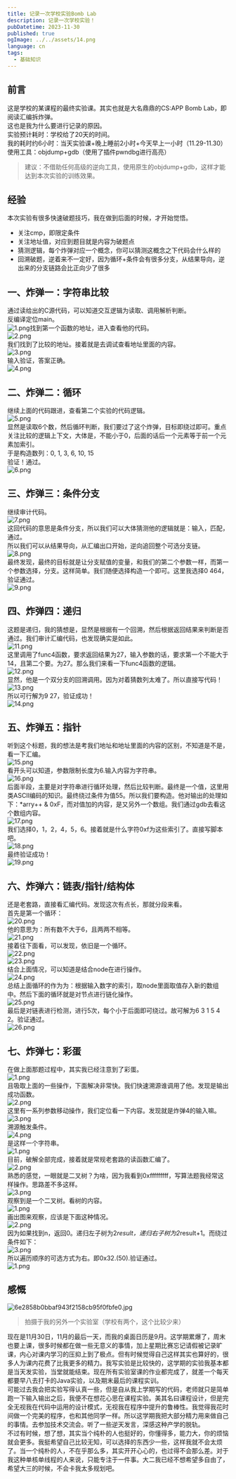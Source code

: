 ```yaml
---
title: 记录一次学校实验Bomb Lab
description: 记录一次学校实验！
pubDatetime: 2023-11-30
published: true
ogImage: ../../assets/14.png
language: cn
tags:
  - 基础知识
---
```


## 前言

这是学校的某课程的最终实验课。其实也就是大名鼎鼎的CS:APP Bomb Lab，即阅读汇编拆炸弹。<br />这也是我为什么要进行记录的原因。<br />实验预计耗时：学校给了20天的时间。<br />我的耗时约6小时：当天实验课+晚上睡前2小时+今天早上一小时（11.29-11.30）<br />使用工具：objdump+gdb（使用了插件pwndbg进行高亮）

> 建议：不借助任何高级的逆向工具，使用原生的objdump+gdb，这样才能达到本次实验的训练效果。

## 经验

本次实验有很多快速破题技巧，我在做到后面的时候，才开始觉悟。

- 关注cmp，即限定条件
- 关注地址值，对应到题目就是内容为破题点
- 猜测逻辑，每个炸弹对应一个概念，你可以猜测这概念之下代码会什么样的
- 回溯破题，逆着来不一定好，因为循环+条件会有很多分支，从结果导向，逆出来的分支链路会比正向少了很多

## 一、炸弹一：字符串比较

通过读给出的C源代码，可以知道交互逻辑为读取、调用解析判断。<br />反编译定位main。<br />![1.png](https://cdn.nlark.com/yuque/0/2023/png/29466846/1701319957440-355fe92d-8840-48c7-a2ac-0806a27062c0.png#averageHue=%2310151c&clientId=uf59f7bee-e2cf-4&from=paste&height=521&id=ud0b44ace&originHeight=782&originWidth=1432&originalType=binary&ratio=1.5&rotation=0&showTitle=false&size=166554&status=done&style=none&taskId=u96c64bf1-59da-4255-acff-c2305fdeea6&title=&width=954.6666666666666)找到第一个函数的地址，进入查看他的代码。<br />![2.png](https://cdn.nlark.com/yuque/0/2023/png/29466846/1701320022401-f20ac823-7d1a-4c67-83f2-892e7bc4d2b3.png#averageHue=%23131a22&clientId=uf59f7bee-e2cf-4&from=paste&height=126&id=ua5bb25a7&originHeight=189&originWidth=698&originalType=binary&ratio=1.5&rotation=0&showTitle=false&size=32816&status=done&style=none&taskId=u02659618-dafb-4b96-ae2b-c06fa3cefa4&title=&width=465.3333333333333)<br />我们找到了比较的地址。接着就是去调试查看地址里面的内容。<br />![3.png](https://cdn.nlark.com/yuque/0/2023/png/29466846/1701320048432-4f05d329-7e3d-48b3-a1ef-6718be5dca88.png#averageHue=%2305090d&clientId=uf59f7bee-e2cf-4&from=paste&height=69&id=u12961cdb&originHeight=103&originWidth=605&originalType=binary&ratio=1.5&rotation=0&showTitle=false&size=22383&status=done&style=none&taskId=ucab003ee-4ae6-457b-918e-1b9d983659c&title=&width=403.3333333333333)<br />输入验证，答案正确。<br />![4.png](https://cdn.nlark.com/yuque/0/2023/png/29466846/1701320091647-2023f68e-c5ca-479f-b5c3-2cf4e755e309.png#averageHue=%23060a0e&clientId=uf59f7bee-e2cf-4&from=paste&height=92&id=ua4c11fa5&originHeight=138&originWidth=514&originalType=binary&ratio=1.5&rotation=0&showTitle=false&size=27914&status=done&style=none&taskId=ue2be2557-3fe6-4bf5-a91d-84f50650437&title=&width=342.6666666666667)

## 二、炸弹二：循环

继续上面的代码跟进，查看第二个实验的代码逻辑。<br />![5.png](https://cdn.nlark.com/yuque/0/2023/png/29466846/1701320147180-e37b867f-7ca8-43e9-9934-a3195ea3c07b.png#averageHue=%23121821&clientId=uf59f7bee-e2cf-4&from=paste&height=445&id=u98d26287&originHeight=667&originWidth=752&originalType=binary&ratio=1.5&rotation=0&showTitle=false&size=116797&status=done&style=none&taskId=ueece8f48-7caf-44c7-aa6b-03ceba4b1b8&title=&width=501.3333333333333)<br />显然是读取6个数，然后循环判断，我们要过了这个炸弹，目标即绕过即可。重点关注比较的逻辑上下文，大体是，不能小于0，后面的话后一个元素等于前一个元素加索引。<br />于是构造数列：0, 1, 3, 6, 10, 15<br />验证！通过。<br />![6.png](https://cdn.nlark.com/yuque/0/2023/png/29466846/1701320154374-3541abcd-72e0-4762-bdf2-2c720eb7d2a2.png#averageHue=%23070b10&clientId=uf59f7bee-e2cf-4&from=paste&height=92&id=u1e9a245d&originHeight=138&originWidth=574&originalType=binary&ratio=1.5&rotation=0&showTitle=false&size=33410&status=done&style=none&taskId=ube7dd2c8-571a-47f5-a2d5-31c68cc0241&title=&width=382.6666666666667)

## 三、炸弹三：条件分支

继续审计代码。<br />![7.png](https://cdn.nlark.com/yuque/0/2023/png/29466846/1701320204363-5b6ccdd0-5ffa-4afa-bb5a-7cd2836e7861.png#averageHue=%23121921&clientId=uf59f7bee-e2cf-4&from=paste&height=504&id=u4ac44cc3&originHeight=756&originWidth=594&originalType=binary&ratio=1.5&rotation=0&showTitle=false&size=92015&status=done&style=none&taskId=u30c1fdf9-070f-4ac8-a61c-742be23efa6&title=&width=396)<br />这回代码的意思是条件分支，所以我们可以大体猜测他的逻辑就是：输入，匹配，通过。<br />所以我们可以从结果导向，从汇编出口开始，逆向追回整个可选分支链。<br />![8.png](https://cdn.nlark.com/yuque/0/2023/png/29466846/1701320211065-87063cf9-1e20-457f-a8b4-c3603dddd010.png#averageHue=%23131b25&clientId=uf59f7bee-e2cf-4&from=paste&height=66&id=u9ea8dad7&originHeight=99&originWidth=575&originalType=binary&ratio=1.5&rotation=0&showTitle=false&size=15019&status=done&style=none&taskId=uc0e4a5db-f338-4227-9bbb-5ecbceb2602&title=&width=383.3333333333333)<br />最终发现，最终的目标就是让分支赋值的变量，和我们的第二个参数一样，而第一个参数选择，分支。这样简单。我们随便选择构造一个即可。这里我选择0 464，验证通过。<br />![9.png](https://cdn.nlark.com/yuque/0/2023/png/29466846/1701320235140-f820b99f-8035-42ad-a662-6feb6d5331e0.png#averageHue=%23454241&clientId=uf59f7bee-e2cf-4&from=paste&height=137&id=uc47d97ae&originHeight=206&originWidth=698&originalType=binary&ratio=1.5&rotation=0&showTitle=false&size=27587&status=done&style=none&taskId=u29dea587-10bd-4fbd-8b39-083b63cef72&title=&width=465.3333333333333)

## 四、炸弹四：递归

这题是递归，我的猜想是，显然是根据有一个回溯，然后根据返回结果来判断是否通过。我们审计汇编代码，也发现确实是如此。<br />![11.png](https://cdn.nlark.com/yuque/0/2023/png/29466846/1701320289704-216b9521-b5ac-4863-afe0-8cad5728a2c7.png#averageHue=%23131920&clientId=uf59f7bee-e2cf-4&from=paste&height=607&id=u270181cb&originHeight=911&originWidth=1078&originalType=binary&ratio=1.5&rotation=0&showTitle=false&size=138957&status=done&style=none&taskId=u02d1486b-d473-41a5-9b6a-5c950bf0dc1&title=&width=718.6666666666666)<br />这里调用了func4函数，要求返回结果为27，输入参数的话，要求第一个不能大于14，且第二个要。为27。那么我们来看一下func4函数的逻辑。<br />![12.png](https://cdn.nlark.com/yuque/0/2023/png/29466846/1701320312269-17ce0fd6-6d64-46e0-96db-975bc4f89c7f.png#averageHue=%2312171e&clientId=uf59f7bee-e2cf-4&from=paste&height=447&id=ue4e08441&originHeight=671&originWidth=1025&originalType=binary&ratio=1.5&rotation=0&showTitle=false&size=76575&status=done&style=none&taskId=ud19ca0aa-785a-4f1b-80ed-71f229773b6&title=&width=683.3333333333334)<br />显然，他是一个双分支的回溯调用。因为对着猜数列太难了。所以直接写代码！<br />![13.png](https://cdn.nlark.com/yuque/0/2023/png/29466846/1701320316682-cd00dbb3-4904-48b5-8f50-11c746323c12.png#averageHue=%23283a4a&clientId=uf59f7bee-e2cf-4&from=paste&height=1165&id=u97b02f82&originHeight=1748&originWidth=860&originalType=binary&ratio=1.5&rotation=0&showTitle=false&size=160701&status=done&style=none&taskId=ubec858ae-c0d7-4a4d-9e1b-48457a5790b&title=&width=573.3333333333334)<br />所以可行解为9 27，验证成功！<br />![14.png](https://cdn.nlark.com/yuque/0/2023/png/29466846/1701320340936-09febd1e-80e2-4570-92f9-610677999cfd.png#averageHue=%23070a0e&clientId=uf59f7bee-e2cf-4&from=paste&height=183&id=uee1edf35&originHeight=275&originWidth=933&originalType=binary&ratio=1.5&rotation=0&showTitle=false&size=50678&status=done&style=none&taskId=uc2de7695-a098-46e1-a372-35b30183287&title=&width=622)

## 五、炸弹五：指针

听到这个标题，我的想法是考我们地址和地址里面的内容的区别，不知道是不是，看一下汇编。<br />![15.png](https://cdn.nlark.com/yuque/0/2023/png/29466846/1701320395394-f843869f-29ee-450c-9333-1b9958801b6e.png#averageHue=%2312181f&clientId=uf59f7bee-e2cf-4&from=paste&height=409&id=q4Kr0&originHeight=614&originWidth=1159&originalType=binary&ratio=1.5&rotation=0&showTitle=false&size=95226&status=done&style=none&taskId=u8a424ffb-43cf-445d-a077-ee3b310b465&title=&width=772.6666666666666)<br />看开头可以知道，参数限制长度为6.输入内容为字符串。<br />![16.png](https://cdn.nlark.com/yuque/0/2023/png/29466846/1701320407955-eb31f041-5be6-4edb-9821-d1c44223abaf.png#averageHue=%231e3247&clientId=uf59f7bee-e2cf-4&from=paste&height=149&id=u48912e7e&originHeight=223&originWidth=905&originalType=binary&ratio=1.5&rotation=0&showTitle=false&size=30345&status=done&style=none&taskId=u38fb4b61-6a77-4f5c-9e60-5a7c2863fb8&title=&width=603.3333333333334)<br />后面半段，主要是对字符串进行循环处理，然后比较判断。最终是一个值，这里用类ASCII编码的知识。最终绕过条件为值55。所以我们要构造。他对输出的处理如下：\*arry++ & 0xF，而对值加的内容，是又另外一个数组。我们通过gdb去看这个数组内容。<br />![17.png](https://cdn.nlark.com/yuque/0/2023/png/29466846/1701320457304-82acacc2-6bac-4b06-a057-6f7320b0935d.png#averageHue=%23c5ab83&clientId=uf59f7bee-e2cf-4&from=paste&height=95&id=u0e8072e3&originHeight=142&originWidth=876&originalType=binary&ratio=1.5&rotation=0&showTitle=false&size=29569&status=done&style=none&taskId=u250974d3-636c-41b9-9682-1b6d50ab647&title=&width=584)<br />我们选择0，1，2，4，5，6。接着就是什么字符0xf为这些索引了。直接写脚本吧。<br />![18.png](https://cdn.nlark.com/yuque/0/2023/png/29466846/1701320485077-22298fa3-c576-4a33-b68c-ac4ed6eeebf7.png#averageHue=%2303182a&clientId=uf59f7bee-e2cf-4&from=paste&height=452&id=u318ca329&originHeight=678&originWidth=1071&originalType=binary&ratio=1.5&rotation=0&showTitle=false&size=49639&status=done&style=none&taskId=u5d41acac-a5d3-42ca-846e-f5704ab9931&title=&width=714)<br />最终验证成功！<br />![19.png](https://cdn.nlark.com/yuque/0/2023/png/29466846/1701320503879-1550e77a-1f2e-4894-9e36-4cd1313b5634.png#averageHue=%23080b10&clientId=uf59f7bee-e2cf-4&from=paste&height=201&id=ub059dcb0&originHeight=302&originWidth=858&originalType=binary&ratio=1.5&rotation=0&showTitle=false&size=47030&status=done&style=none&taskId=u1def9bc1-cd08-4914-9d8c-c68ffcee7c5&title=&width=572)

## 六、炸弹六：链表/指针/结构体

还是老套路，直接看汇编代码。发现这次有点长，那就分段来看。<br />首先是第一个循环：<br />![20.png](https://cdn.nlark.com/yuque/0/2023/png/29466846/1701320594463-52ec3099-5ea9-4b34-8c6a-942b513c65de.png#averageHue=%23131920&clientId=uf59f7bee-e2cf-4&from=paste&height=424&id=u2343e511&originHeight=636&originWidth=1048&originalType=binary&ratio=1.5&rotation=0&showTitle=false&size=102807&status=done&style=none&taskId=uace68b8b-dbfc-48bb-a841-9165dfcb02a&title=&width=698.6666666666666)<br />他的意思为：所有数不大于6，且两两不相等。<br />![21.png](https://cdn.nlark.com/yuque/0/2023/png/29466846/1701320640703-7bcff695-3fd3-4211-9bd9-49b66e44c067.png#averageHue=%23121820&clientId=uf59f7bee-e2cf-4&from=paste&height=119&id=u6b7b69a9&originHeight=179&originWidth=715&originalType=binary&ratio=1.5&rotation=0&showTitle=false&size=31701&status=done&style=none&taskId=u91926ca5-fd4b-49be-96a0-06bf4079158&title=&width=476.6666666666667)<br />接着往下面看，可以发现，依旧是一个循环。<br />![22.png](https://cdn.nlark.com/yuque/0/2023/png/29466846/1701320653215-5faae443-7ce3-4998-ae87-b7d973655143.png#averageHue=%23070a0f&clientId=uf59f7bee-e2cf-4&from=paste&height=30&id=u9974da3b&originHeight=45&originWidth=393&originalType=binary&ratio=1.5&rotation=0&showTitle=false&size=8400&status=done&style=none&taskId=u8354abb5-c4a1-4803-8a3c-457def5547e&title=&width=262)<br />![23.png](https://cdn.nlark.com/yuque/0/2023/png/29466846/1701320660655-2e26c1a9-c64e-4be9-95f9-4dfc5040b1be.png#averageHue=%23080b11&clientId=uf59f7bee-e2cf-4&from=paste&height=101&id=u5b856090&originHeight=151&originWidth=745&originalType=binary&ratio=1.5&rotation=0&showTitle=false&size=62782&status=done&style=none&taskId=uf8136567-9a05-427d-ad85-eb4d45bfff3&title=&width=496.6666666666667)<br />结合上面情况，可以知道是结合node在进行操作。<br />![24.png](https://cdn.nlark.com/yuque/0/2023/png/29466846/1701320666798-1e5edf07-badd-4c15-85dc-03fb3aac61fe.png#averageHue=%23080c12&clientId=uf59f7bee-e2cf-4&from=paste&height=97&id=u3a4c5b2d&originHeight=146&originWidth=474&originalType=binary&ratio=1.5&rotation=0&showTitle=false&size=25370&status=done&style=none&taskId=uc10c5bc3-0a0f-4053-b513-13381939e27&title=&width=316)<br />总结上面循环的作为为：根据输入数字的索引，取node里面取值存入新的数组中。然后下面的循环就是对节点进行链化操作。<br />![25.png](https://cdn.nlark.com/yuque/0/2023/png/29466846/1701320695531-d270b729-a609-4121-aa8f-9e21bae4ba66.png#averageHue=%23121921&clientId=uf59f7bee-e2cf-4&from=paste&height=152&id=uf9c3bf1e&originHeight=228&originWidth=728&originalType=binary&ratio=1.5&rotation=0&showTitle=false&size=42997&status=done&style=none&taskId=ue47a10e6-2469-4c91-af86-d9f3f51474f&title=&width=485.3333333333333)<br />最后是对链表进行检测，进行5次，每个小于后面即可绕过。故可解为6 3 1 5 4 2。验证通过。<br />![26.png](https://cdn.nlark.com/yuque/0/2023/png/29466846/1701320702192-62daf46f-5e37-473e-8e64-38dec5c6ba2b.png#averageHue=%2305080c&clientId=uf59f7bee-e2cf-4&from=paste&height=136&id=u43a48890&originHeight=204&originWidth=733&originalType=binary&ratio=1.5&rotation=0&showTitle=false&size=29962&status=done&style=none&taskId=ubf74e30f-f475-4e73-adcd-ca7599d40a1&title=&width=488.6666666666667)

## 七、炸弹七：彩蛋

在做上面那题过程中，其实我已经注意到了彩蛋。<br />![1.png](https://cdn.nlark.com/yuque/0/2023/png/29466846/1701320775515-d0e1560e-6d80-4f88-8667-04257c667f74.png#averageHue=%23141a23&clientId=uf59f7bee-e2cf-4&from=paste&height=123&id=u46e0b868&originHeight=184&originWidth=986&originalType=binary&ratio=1.5&rotation=0&showTitle=false&size=25429&status=done&style=none&taskId=ubb61522f-c9ea-4068-9a4c-5b8b3cd8ac8&title=&width=657.3333333333334)<br />且吸取上面的一些操作，下面解决非常快。我们快速溯源谁调用了他。发现是输出成功函数。<br />![2.png](https://cdn.nlark.com/yuque/0/2023/png/29466846/1701320779583-2231900b-6488-4662-9ba7-4ebb1f6724d8.png#averageHue=%2312181f&clientId=uf59f7bee-e2cf-4&from=paste&height=256&id=u64e5d972&originHeight=384&originWidth=1337&originalType=binary&ratio=1.5&rotation=0&showTitle=false&size=56959&status=done&style=none&taskId=u1e208aa0-cc8e-4948-9a2c-2f88ca028f7&title=&width=891.3333333333334)<br />这里有一系列参数移动操作，我们定位看一下内容。发现就是炸弹4的输入嘛。<br />![3.png](https://cdn.nlark.com/yuque/0/2023/png/29466846/1701320783009-648f33ac-6520-4f00-810e-f97628f5a192.png#averageHue=%23080b10&clientId=uf59f7bee-e2cf-4&from=paste&height=60&id=uc630fa82&originHeight=90&originWidth=799&originalType=binary&ratio=1.5&rotation=0&showTitle=false&size=26298&status=done&style=none&taskId=u98f8ab95-7b77-4f9e-a951-879dbd62bde&title=&width=532.6666666666666)<br />溯源触发条件。<br />![4.png](https://cdn.nlark.com/yuque/0/2023/png/29466846/1701320787043-3466bc7e-bb90-4260-9955-447f6a20d550.png#averageHue=%23171e26&clientId=uf59f7bee-e2cf-4&from=paste&height=64&id=u6609f6f7&originHeight=96&originWidth=885&originalType=binary&ratio=1.5&rotation=0&showTitle=false&size=15355&status=done&style=none&taskId=ucd9fa092-5db9-4c0e-b8ea-7cd11173f47&title=&width=590)<br />是这样一个字符串。<br />![1.png](https://cdn.nlark.com/yuque/0/2023/png/29466846/1701320859418-690996a1-fa08-4d7d-b1d8-3f477f51264e.png#averageHue=%23080b11&clientId=uf59f7bee-e2cf-4&from=paste&height=49&id=Qwu83&originHeight=74&originWidth=576&originalType=binary&ratio=1.5&rotation=0&showTitle=false&size=15595&status=done&style=none&taskId=u5da8d5b2-07ec-4621-9828-3664ef04c1c&title=&width=384)<br />目前，破解全部完成，接着就是常规老套路的读函数汇编了。<br />![2.png](https://cdn.nlark.com/yuque/0/2023/png/29466846/1701320867224-848d62c1-3786-42ba-8010-3bff8fd392df.png#averageHue=%2312181f&clientId=uf59f7bee-e2cf-4&from=paste&height=423&id=ub09b9114&originHeight=634&originWidth=955&originalType=binary&ratio=1.5&rotation=0&showTitle=false&size=71380&status=done&style=none&taskId=u9ba4463c-6d1b-4290-9d0f-9dd79d68d78&title=&width=636.6666666666666)<br />熟悉的感觉，一眼就是二叉树？为啥，因为我看到0xfffffffff，写算法题我经常这样操作。思路差不多这样。<br />![3.png](https://cdn.nlark.com/yuque/0/2023/png/29466846/1701320873328-b53e25f2-f8fc-4e97-8bc8-d0f5d68463da.png#averageHue=%23344655&clientId=uf59f7bee-e2cf-4&from=paste&height=472&id=u53762a0a&originHeight=708&originWidth=1066&originalType=binary&ratio=1.5&rotation=0&showTitle=false&size=104533&status=done&style=none&taskId=u3d80ed97-71a0-46b4-9a97-59b437a4291&title=&width=710.6666666666666)<br />观察到是一个二叉树。看树的内容。<br />![1.png](https://cdn.nlark.com/yuque/0/2023/png/29466846/1701320939051-288f42f2-6db6-473d-a421-f2bdaafa777b.png#averageHue=%230d1117&clientId=uf59f7bee-e2cf-4&from=paste&height=728&id=u9223052d&originHeight=1092&originWidth=1408&originalType=binary&ratio=1.5&rotation=0&showTitle=false&size=390270&status=done&style=none&taskId=u24d287f9-0837-474f-b14e-72267e349a9&title=&width=938.6666666666666)<br />画出图来观察，应该是下面这种情况。<br />![2.png](https://cdn.nlark.com/yuque/0/2023/png/29466846/1701320942612-918d45d1-f838-4b80-918c-033fa61f7f93.png#averageHue=%23f9f9f9&clientId=uf59f7bee-e2cf-4&from=paste&height=467&id=u05c83916&originHeight=701&originWidth=1107&originalType=binary&ratio=1.5&rotation=0&showTitle=false&size=111541&status=done&style=none&taskId=u6faa88cd-8cc4-48fa-8d72-5323467a12f&title=&width=738)<br />因为如果找到n，返回0。递归左子树为2*result，递归右子树为2*result+1。而绕过条件如下：<br />![3.png](https://cdn.nlark.com/yuque/0/2023/png/29466846/1701320951467-9737ccf4-a22e-4520-b389-abf985157300.png#averageHue=%23223950&clientId=uf59f7bee-e2cf-4&from=paste&height=58&id=u78d2871b&originHeight=87&originWidth=987&originalType=binary&ratio=1.5&rotation=0&showTitle=false&size=17216&status=done&style=none&taskId=u6ea2de31-cf64-4437-bdde-90862cf110d&title=&width=658)<br />所以遍历顺序的可选方式为右。即0x32.(50).验证通过。<br />![1.png](https://cdn.nlark.com/yuque/0/2023/png/29466846/1701320969602-027a7f88-e531-4ad0-bd84-424b4b4fdc66.png#averageHue=%23070a0e&clientId=uf59f7bee-e2cf-4&from=paste&height=343&id=ub9696e69&originHeight=515&originWidth=1201&originalType=binary&ratio=1.5&rotation=0&showTitle=false&size=84569&status=done&style=none&taskId=uead8455f-73dd-4832-8497-5205ed25928&title=&width=800.6666666666666)

## 感慨

![6e2858b0bbaf943f2158cb95f0fbfe0.jpg](https://cdn.nlark.com/yuque/0/2023/jpeg/29466846/1701321770524-a3a1a94c-f84b-4d53-b853-89310c9195c6.jpeg#averageHue=%235c645a&clientId=u9ccb2b36-0efe-4&from=paste&height=2000&id=u5681798a&originHeight=3000&originWidth=4000&originalType=binary&ratio=1.5&rotation=0&showTitle=false&size=1962744&status=done&style=none&taskId=ube016e66-74cc-4d16-8048-4f31478b2bd&title=&width=2666.6666666666665)

> 拍摄于我的另外一个实验室（学校有两个，这个比较少来）

现在是11月30日，11月的最后一天，而我的桌面日历是9月。这学期累爆了，周末也要上课，很多时候都在做一些无意义的事情，加上星期比赛忘记请假被记录旷课，内心对课内学习的压抑上到了极点。但有时候觉得自己这样其实也算好的，很多人为课内花费了比我更多的精力。我写实验是比较快的，这学期的实验我基本都是当天发实验，当堂就能结束。现在所有实验室课的作业都完成了，就差一个每天都要早八去打卡的Java实验，以及期末最后的课程实训。<br />可能过去我会把实验写得认真一些，但是自从我上学期写的代码，老师就只是简单跑一下输入输出之后，我便不在想花心思在课程实验。美其名曰课程设计，但是完全无视我在代码中运用的设计模式，无视我在程序中提升的鲁棒性。我觉得我花时间做一个完美的程序，也和其他同学一样。所以这学期我把大部分精力用来做自己的事情。去参加技术交流会。听了一些逆天发言，深感这种产学的脱轨。<br />不过有时候，想了想，其实当个纯朴的人也挺好的，你懂得多，能力大，你的烦恼就会更多。我挺希望自己比较无知，可以选择的东西少一些，这样我就不会太烦了。当一个纯朴的人，不在乎那么多，其实开开心心的，也过得不会那么差。对于我这种单核单线程的人来说，只能专注于一件事。大二我已经不想希望多自由了，希望大三的时候，不会卡我太多规划吧。
